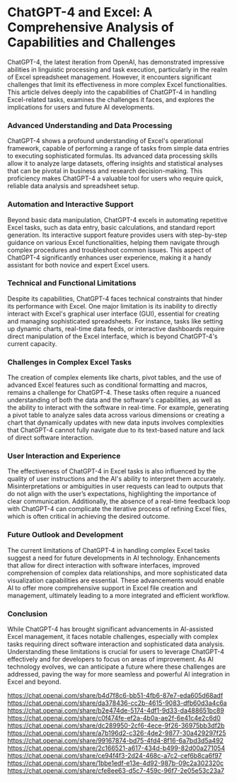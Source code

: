 # ChatGPT-4 and Excel: A Comprehensive Analysis of Capabilities and Challenges

ChatGPT-4, the latest iteration from OpenAI, has demonstrated impressive abilities in linguistic processing and task execution, particularly in the realm of Excel spreadsheet management. However, it encounters significant challenges that limit its effectiveness in more complex Excel functionalities. This article delves deeply into the capabilities of ChatGPT-4 in handling Excel-related tasks, examines the challenges it faces, and explores the implications for users and future AI developments.

### Advanced Understanding and Data Processing
ChatGPT-4 shows a profound understanding of Excel's operational framework, capable of performing a range of tasks from simple data entries to executing sophisticated formulas. Its advanced data processing skills allow it to analyze large datasets, offering insights and statistical analyses that can be pivotal in business and research decision-making. This proficiency makes ChatGPT-4 a valuable tool for users who require quick, reliable data analysis and spreadsheet setup.

### Automation and Interactive Support
Beyond basic data manipulation, ChatGPT-4 excels in automating repetitive Excel tasks, such as data entry, basic calculations, and standard report generation. Its interactive support feature provides users with step-by-step guidance on various Excel functionalities, helping them navigate through complex procedures and troubleshoot common issues. This aspect of ChatGPT-4 significantly enhances user experience, making it a handy assistant for both novice and expert Excel users.

### Technical and Functional Limitations
Despite its capabilities, ChatGPT-4 faces technical constraints that hinder its performance with Excel. One major limitation is its inability to directly interact with Excel's graphical user interface (GUI), essential for creating and managing sophisticated spreadsheets. For instance, tasks like setting up dynamic charts, real-time data feeds, or interactive dashboards require direct manipulation of the Excel interface, which is beyond ChatGPT-4's current capacity.

### Challenges in Complex Excel Tasks
The creation of complex elements like charts, pivot tables, and the use of advanced Excel features such as conditional formatting and macros, remains a challenge for ChatGPT-4. These tasks often require a nuanced understanding of both the data and the software's capabilities, as well as the ability to interact with the software in real-time. For example, generating a pivot table to analyze sales data across various dimensions or creating a chart that dynamically updates with new data inputs involves complexities that ChatGPT-4 cannot fully navigate due to its text-based nature and lack of direct software interaction.

### User Interaction and Experience
The effectiveness of ChatGPT-4 in Excel tasks is also influenced by the quality of user instructions and the AI's ability to interpret them accurately. Misinterpretations or ambiguities in user requests can lead to outputs that do not align with the user’s expectations, highlighting the importance of clear communication. Additionally, the absence of a real-time feedback loop with ChatGPT-4 can complicate the iterative process of refining Excel files, which is often critical in achieving the desired outcome.

### Future Outlook and Development
The current limitations of ChatGPT-4 in handling complex Excel tasks suggest a need for future developments in AI technology. Enhancements that allow for direct interaction with software interfaces, improved comprehension of complex data relationships, and more sophisticated data visualization capabilities are essential. These advancements would enable AI to offer more comprehensive support in Excel file creation and management, ultimately leading to a more integrated and efficient workflow.

### Conclusion
While ChatGPT-4 has brought significant advancements in AI-assisted Excel management, it faces notable challenges, especially with complex tasks requiring direct software interaction and sophisticated data analysis. Understanding these limitations is crucial for users to leverage ChatGPT-4 effectively and for developers to focus on areas of improvement. As AI technology evolves, we can anticipate a future where these challenges are addressed, paving the way for more seamless and powerful AI integration in Excel and beyond.

https://chat.openai.com/share/b4d7f8c6-bb51-4fb6-87e7-eda605d68adf
https://chat.openai.com/share/da378436-cc2b-4615-9083-dfb60d3a4c6a
https://chat.openai.com/share/b2e474de-5174-4df1-9d33-da488651bc89
https://chat.openai.com/share/c0f474fe-ef2a-4b0a-ae2f-6e41c4e2c6d0
https://chat.openai.com/share/dc289950-2cf6-4ece-9f26-36975bb3df2b
https://chat.openai.com/share/a7b196d2-c326-4de2-9877-30a429297f25
https://chat.openai.com/share/99167874-bd75-4fd4-8f16-6a7bd3d5a492
https://chat.openai.com/share/2c166521-a617-434d-b499-82d00a271054
https://chat.openai.com/share/ce94f4f3-2d24-468c-a7c2-cef6b8ca6f97
https://chat.openai.com/share/1bbe1edf-e13e-4d92-987b-09c2a302320c
https://chat.openai.com/share/cfe8ee63-d5c7-459c-96f7-2e05e53c23a7

